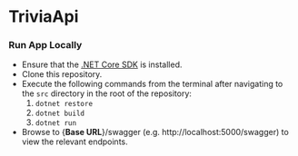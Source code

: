 # TriviaApi

### Run App Locally

* Ensure that the [.NET Core SDK](https://www.microsoft.com/net/learn/get-started) is installed.
* Clone this repository.
* Execute the following commands from the terminal after navigating to the `src` directory in the root of the repository:
  1. ```dotnet restore```
  2. ```dotnet build```
  3. ```dotnet run```
* Browse to {**Base URL**}/swagger (e.g. http://localhost:5000/swagger) to view the relevant endpoints.
